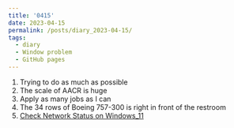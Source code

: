 ```yaml
---
title: '0415'
date: 2023-04-15
permalink: /posts/diary_2023-04-15/
tags:
  - diary
  - Window problem
  - GitHub pages
---
```


1. Trying to do as much as possible
2. The scale of AACR is huge
3. Apply as many jobs as I can
4. The 34 rows of Boeing 757-300 is right in front of the restroom
5. [Check Network Status on Windows_11](https://support.microsoft.com/zh-hk/windows/%E6%AA%A2%E6%9F%A5%E7%B6%B2%E8%B7%AF%E9%80%A3%E7%B7%9A%E7%8B%80%E6%85%8B-efb4fb41-f751-567a-f60f-aac9114659a5#WindowsVersion=Windows_11)